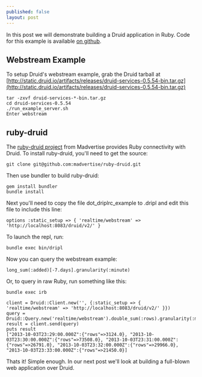 ```yaml
---
published: false
layout: post
---
```


In this post we will demonstrate building a Druid application in Ruby. Code for this example is available [on github](https://github.com/rjurney/druid-application-development).

## Webstream Example

To setup Druid's webstream example, grab the Druid tarball at [http://static.druid.io/artifacts/releases/druid-services-0.5.54-bin.tar.gz](http://static.druid.io/artifacts/releases/druid-services-0.5.54-bin.tar.gz)

	tar -zxvf druid-services-*-bin.tar.gz
    cd druid-services-0.5.54
    ./run_example_server.sh
    Enter webstream

## ruby-druid

The [ruby-druid project](https://github.com/madvertise/ruby-druid) from Madvertise provides Ruby connectivity with Druid. To install ruby-druid, you'll need to get the source:

	git clone git@github.com:madvertise/ruby-druid.git

Then use bundler to build ruby-druid:

	gem install bundler
    bundle install

Next you'll need to copy the file dot_driplrc_example to .dripl and edit this file to include this line:
    
	options :static_setup => { 'realtime/webstream' => 'http://localhost:8083/druid/v2/' }

To launch the repl, run:

	bundle exec bin/dripl

Now you can query the webstream example:

	long_sum(:added)[-7.days].granularity(:minute)

Or, to query in raw Ruby, run something like this:

	bundle exec irb

	client = Druid::Client.new('', {:static_setup => { 'realtime/webstream' => 'http://localhost:8083/druid/v2/' }})
	query = Druid::Query.new('realtime/webstream').double_sum(:rows).granularity(:minute)
	result = client.send(query)
	puts result
	["2013-10-03T23:29:00.000Z":{"rows"=>3124.0}, "2013-10-03T23:30:00.000Z":{"rows"=>73508.0}, "2013-10-03T23:31:00.000Z":{"rows"=>26791.0}, "2013-10-03T23:32:00.000Z":{"rows"=>29966.0}, "2013-10-03T23:33:00.000Z":{"rows"=>21450.0}]

Thats it! Simple enough. In our next post we'll look at building a full-blown web application over Druid.